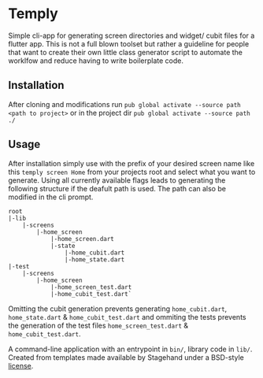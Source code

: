 # Temply
Simple cli-app for generating screen directories and widget/ cubit files for a flutter app. This is not a full blown toolset but rather a guideline for people that want to create their own little class generator script to automate the worklfow and reduce having to write boilerplate code.

## Installation
After cloning and modifications run `pub global activate --source path <path to project>` or in the project dir `pub global activate --source path ./`

## Usage
After installation simply use with the prefix of your desired screen name like this `temply screen Home` from your projects root and select what you want to generate. Using all currently available flags leads to generating the following structure if the deafult path is used. The path can also be modified in the cli prompt.

```
root
|-lib
    |-screens
        |-home_screen
            |-home_screen.dart
            |-state
                |-home_cubit.dart
                |-home_state.dart
|-test
    |-screens
        |-home_screen
            |-home_screen_test.dart
            |-home_cubit_test.dart`
```

Omitting the cubit generation prevents generating `home_cubit.dart`, `home_state.dart` & `home_cubit_test.dart` and ommiting the tests prevents the generation of the test files `home_screen_test.dart` & `home_cubit_test.dart`.


A command-line application with an entrypoint in `bin/`, library code
in `lib/`.
Created from templates made available by Stagehand under a BSD-style
[license](https://github.com/dart-lang/stagehand/blob/master/LICENSE).
